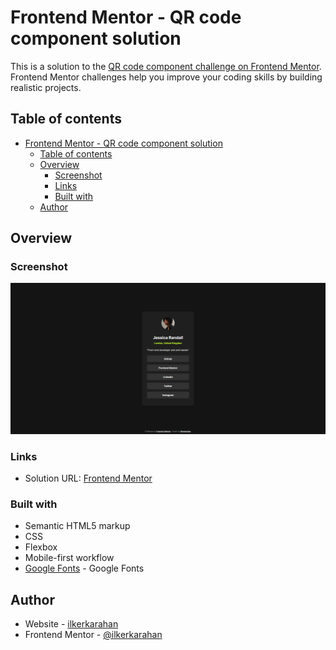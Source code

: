 # Frontend Mentor - QR code component solution

This is a solution to the [QR code component challenge on Frontend Mentor](https://www.frontendmentor.io/challenges/qr-code-component-iux_sIO_H). Frontend Mentor challenges help you improve your coding skills by building realistic projects. 

## Table of contents

- [Frontend Mentor - QR code component solution](#frontend-mentor---qr-code-component-solution)
  - [Table of contents](#table-of-contents)
  - [Overview](#overview)
    - [Screenshot](#screenshot)
    - [Links](#links)
    - [Built with](#built-with)
  - [Author](#author)

## Overview

### Screenshot

![](screenshot.png)

### Links

- Solution URL: [Frontend Mentor](https://www.frontendmentor.io/solutions/social-links-profile-ijqk4MTfl-)

### Built with

- Semantic HTML5 markup
- CSS 
- Flexbox
- Mobile-first workflow
- [Google Fonts](https://fonts.google.com) - Google Fonts


## Author

- Website - [ilkerkarahan](https://ilkerkarahan.com)
- Frontend Mentor - [@ilkerkarahan](https://www.frontendmentor.io/profile/ilkerkarahan)
